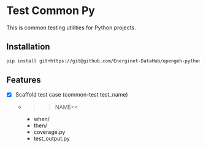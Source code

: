 # Test Common Py

This is common testing utilities for Python projects.

## Installation

```bash
pip install git+https://git@github.com/Energinet-DataHub/opengeh-python-packages@2.4.2#subdirectory=source/test_common_py"
```

## Features

- [x] Scaffold test case (common-test test_name)
    - >>NAME<<
        - when/
        - then/
        - coverage.py
        - test_output.py
